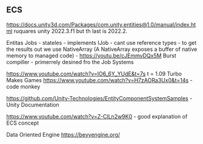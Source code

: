 ## ECS


https://docs.unity3d.com/Packages/com.unity.entities@1.0/manual/index.html
ruquares unity 2022.3.f1 but th last is 2022.2.



Entitas
Jobs
	- stateles
	- implements IJob
	- cant use reference types
	- to get the results out we use NativeArray (A NativeArray exposes a buffer of native memory to managed code)
	- https://youtu.be/cJEmmvDQx5M
Burst compiller - primerrely desined fro the Job Systems



https://www.youtube.com/watch?v=IO6_6Y_YUdE&t=7s t = 1.09  Turbo Makes Games
https://www.youtube.com/watch?v=H7zAORa3Ux0&t=14s - code monkey

https://github.com/Unity-Technologies/EntityComponentSystemSamples - Unity Documentation


https://www.youtube.com/watch?v=Z-CILn2w9K0 - good explanation of ECS concept



Data Oriented Engine
	https://bevyengine.org/